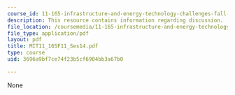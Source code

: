 ```yaml
---
course_id: 11-165-infrastructure-and-energy-technology-challenges-fall-2011
description: This resource contains information regarding discussion.
file_location: /coursemedia/11-165-infrastructure-and-energy-technology-challenges-fall-2011/3696a9bf7ce74f23b5cf6904bb3a67b0_MIT11_165F11_Ses14.pdf
file_type: application/pdf
layout: pdf
title: MIT11_165F11_Ses14.pdf
type: course
uid: 3696a9bf7ce74f23b5cf6904bb3a67b0

---
```

None